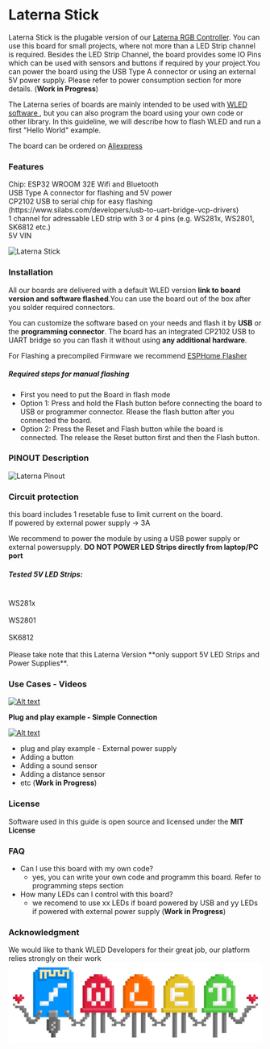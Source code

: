 <h1>Laterna Stick</h1>

Laterna Stick is the plugable version of our [Laterna RGB Controller](https://github.com/monoapp3/Laterna.git "Laterna's Homepage"). You can use this board for small projects, where not more than a LED Strip channel is required. Besides the LED Strip Channel, the board provides some IO Pins which can be used with sensors and buttons if required by your project.You can power the board using the USB Type A connector or using an external 5V power supply. Please refer to power consumption section for more details. (**Work in Progress**)

The Laterna series of boards are mainly intended to be used with [WLED software ](https://github.com/Aircoookie/WLED "WLED's Homepage"), but you can also program the board using your own code or other library.
In this guideline, we will describe how to flash WLED and run a first "Hello World" example.

The board can be ordered on [Aliexpress](https://www.aliexpress.com/item/1005003777511039.html?spm=5261.ProductManageOnline.0.0.3aaa4edfzpZkav)

<h3>Features</h3>
Chip:   ESP32 WROOM 32E Wifi and Bluetooth
<br>USB Type A connector for flashing and 5V power
<br>CP2102 USB to serial chip for easy flashing (https://www.silabs.com/developers/usb-to-uart-bridge-vcp-drivers) 
<br>1 channel for adressable LED strip with 3 or 4 pins (e.g. WS281x, WS2801, SK6812 etc.)
<br>5V VIN

![Laterna Stick](https://github.com/monoapp3/Laterna_Stick/blob/main/Photos/Stick2.png?raw=true)

<h3>Installation</h3>

All our boards are delivered with a default WLED version **link to board version and software flashed**.You can use the board out of the box after you solder required connectors.

You can customize the software based on your needs and flash it by **USB** or the **programming connector**.
The board has an integrated CP2102 USB to UART bridge so you can flash it without using **any additional hardware**.

For Flashing a precompiled Firmware we recommend [ESPHome Flasher](https://github.com/esphome/esphome-flasher/releases "ESPHome Flasher Releases")

<h5>Required steps for manual flashing</h5>

* First you need to put the Board in flash mode
* Option 1: Press and hold the Flash button before connecting the board to USB or programmer connector. Rlease the flash button after you connected the board.
* Option 2: Press the Reset and Flash button while the board is connected. The release the Reset button first and then the Flash button.


<h3>PINOUT Description</h3>

![Laterna Pinout](https://github.com/monoapp3/Laterna_Stick/blob/main/Pinout/Pinout.png?raw=true)

<h3>Circuit protection</h3>

this board includes 1 resetable fuse to limit current on the board.
<br>If powered by external power supply -> 3A

We recommend to power the module by using a USB power supply or external powersupply. **DO NOT POWER LED Strips directly from laptop/PC port**

<h5>Tested 5V LED Strips:</h5>
<br>WS281x</br>
<br>WS2801</br>
<br>SK6812</br>
<br>
Please take note that this Laterna Version **only support 5V LED Strips and Power Supplies**.


<h3>Use Cases - Videos</h3> 

[![Alt text](https://img.youtube.com/vi/_RJb7WULv-4/0.jpg)](https://www.youtube.com/watch?v=_RJb7WULv-4)

**Plug and play example - Simple Connection**

[![Alt text](https://img.youtube.com/vi/4foqMvrpt0A/0.jpg)](https://youtu.be/4foqMvrpt0A)


* plug and play example - External power supply
* Adding a button
* Adding a sound sensor
* Adding a distance sensor
* etc
(**Work in Progress**)

<h3>License</h3>

Software used in this guide is open source and licensed under the **MIT License**

<h3>FAQ</h3>

* Can I use this board with my own code?
  - yes, you can write your own code and programm this board. Refer to programming steps section
* How many LEDs can I control with this board?
  - we recomend to use xx LEDs if board powered by USB and yy LEDs if powered with external power supply (**Work in Progress**)

<h3>Acknowledgment</h3>

We would like to thank WLED Developers for their great job, our platform relies strongly on their work
[![Alt text](https://github.com/Aircoookie/WLED/blob/master/images/wled_logo_akemi.png)](https://github.com/Aircoookie/WLED)
